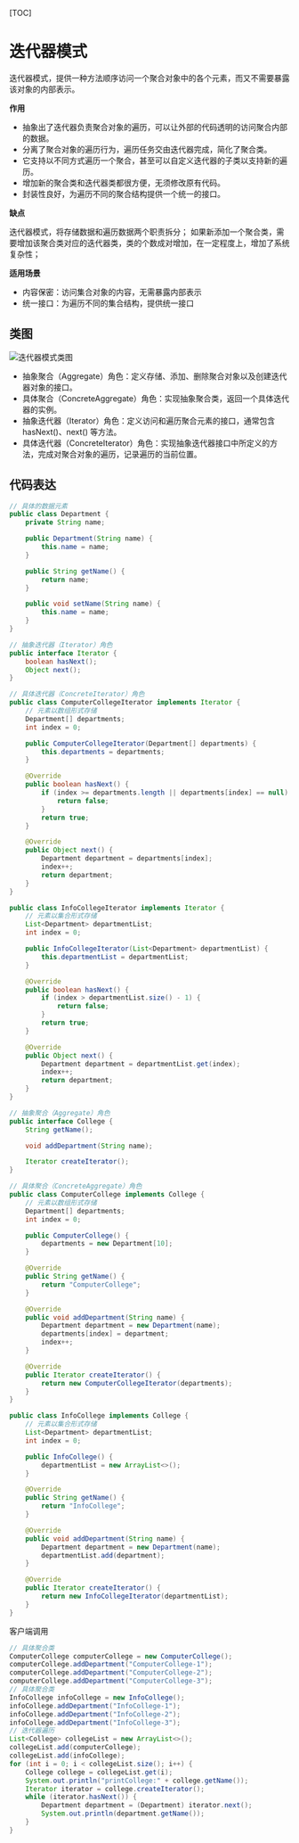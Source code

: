 [TOC]

# 迭代器模式

迭代器模式，提供一种方法顺序访问一个聚合对象中的各个元素，而又不需要暴露该对象的内部表示。

**作用**

- 抽象出了迭代器负责聚合对象的遍历，可以让外部的代码透明的访问聚合内部的数据。
- 分离了聚合对象的遍历行为，遍历任务交由迭代器完成，简化了聚合类。
- 它支持以不同方式遍历一个聚合，甚至可以自定义迭代器的子类以支持新的遍历。
- 增加新的聚合类和迭代器类都很方便，无须修改原有代码。
- 封装性良好，为遍历不同的聚合结构提供一个统一的接口。

**缺点**

迭代器模式，将存储数据和遍历数据两个职责拆分；
如果新添加一个聚合类，需要增加该聚合类对应的迭代器类，类的个数成对增加，在一定程度上，增加了系统复杂性；

**适用场景**

- 内容保密：访问集合对象的内容，无需暴露内部表示
- 统一接口：为遍历不同的集合结构，提供统一接口

## 类图

![迭代器模式类图](res/迭代器模式类图.png)

- 抽象聚合（Aggregate）角色：定义存储、添加、删除聚合对象以及创建迭代器对象的接口。
- 具体聚合（ConcreteAggregate）角色：实现抽象聚合类，返回一个具体迭代器的实例。
- 抽象迭代器（Iterator）角色：定义访问和遍历聚合元素的接口，通常包含 hasNext()、next() 等方法。
- 具体迭代器（ConcreteIterator）角色：实现抽象迭代器接口中所定义的方法，完成对聚合对象的遍历，记录遍历的当前位置。

## 代码表达

```java
// 具体的数据元素
public class Department {
    private String name;

    public Department(String name) {
        this.name = name;
    }

    public String getName() {
        return name;
    }

    public void setName(String name) {
        this.name = name;
    }
}
```

```java
// 抽象迭代器（Iterator）角色
public interface Iterator {
    boolean hasNext();
    Object next();
}
```

```java
// 具体迭代器（ConcreteIterator）角色
public class ComputerCollegeIterator implements Iterator {
    // 元素以数组形式存储
    Department[] departments;
    int index = 0;

    public ComputerCollegeIterator(Department[] departments) {
        this.departments = departments;
    }

    @Override
    public boolean hasNext() {
        if (index >= departments.length || departments[index] == null) {
            return false;
        }
        return true;
    }

    @Override
    public Object next() {
        Department department = departments[index];
        index++;
        return department;
    }
}

public class InfoCollegeIterator implements Iterator {
    // 元素以集合形式存储
    List<Department> departmentList;
    int index = 0;

    public InfoCollegeIterator(List<Department> departmentList) {
        this.departmentList = departmentList;
    }

    @Override
    public boolean hasNext() {
        if (index > departmentList.size() - 1) {
            return false;
        }
        return true;
    }

    @Override
    public Object next() {
        Department department = departmentList.get(index);
        index++;
        return department;
    }
}
```

```java
// 抽象聚合（Aggregate）角色
public interface College {
    String getName();

    void addDepartment(String name);

    Iterator createIterator();
}
```

```java
// 具体聚合（ConcreteAggregate）角色
public class ComputerCollege implements College {
    // 元素以数组形式存储
    Department[] departments;
    int index = 0;

    public ComputerCollege() {
        departments = new Department[10];
    }

    @Override
    public String getName() {
        return "ComputerCollege";
    }

    @Override
    public void addDepartment(String name) {
        Department department = new Department(name);
        departments[index] = department;
        index++;
    }

    @Override
    public Iterator createIterator() {
        return new ComputerCollegeIterator(departments);
    }
}

public class InfoCollege implements College {
    // 元素以集合形式存储
    List<Department> departmentList;
    int index = 0;

    public InfoCollege() {
        departmentList = new ArrayList<>();
    }

    @Override
    public String getName() {
        return "InfoCollege";
    }

    @Override
    public void addDepartment(String name) {
        Department department = new Department(name);
        departmentList.add(department);
    }

    @Override
    public Iterator createIterator() {
        return new InfoCollegeIterator(departmentList);
    }
}
```

客户端调用

```java
// 具体聚合类
ComputerCollege computerCollege = new ComputerCollege();
computerCollege.addDepartment("ComputerCollege-1");
computerCollege.addDepartment("ComputerCollege-2");
computerCollege.addDepartment("ComputerCollege-3");
// 具体聚合类
InfoCollege infoCollege = new InfoCollege();
infoCollege.addDepartment("InfoCollege-1");
infoCollege.addDepartment("InfoCollege-2");
infoCollege.addDepartment("InfoCollege-3");
// 迭代器遍历
List<College> collegeList = new ArrayList<>();
collegeList.add(computerCollege);
collegeList.add(infoCollege);
for (int i = 0; i < collegeList.size(); i++) {
    College college = collegeList.get(i);
    System.out.println("printCollege:" + college.getName());
    Iterator iterator = college.createIterator();
    while (iterator.hasNext()) {
        Department department = (Department) iterator.next();
        System.out.println(department.getName());
    }
}
```
